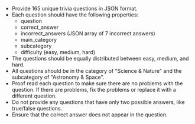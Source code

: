- Provide 165 unique trivia questions in JSON format.
- Each question should have the following properties:
  - question
  - correct_answer
  - incorrect_answers (JSON array of 7 incorrect answers)
  - main_category
  - subcategory
  - difficulty (easy, medium, hard)
- The questions should be equally distributed between easy, medium, and hard.
- All questions should be in the category of "Science & Nature" and the subcategory of "Astronomy & Space".
- Proof read each question to make sure there are no problems with the question. If there are problems, fix the problems or replace it with a different question.
- Do not provide any questions that have only two possible answers, like true/false questions.
- Ensure that the correct answer does not appear in the question.